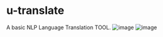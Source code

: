 # u-translate
A basic NLP Language Translation TOOL.
![image](https://user-images.githubusercontent.com/59758205/91833420-511d9780-ec64-11ea-86cb-514ef0b75dc2.png)
![image](https://user-images.githubusercontent.com/59758205/91833584-86c28080-ec64-11ea-979f-522ff48b5cd7.png)
